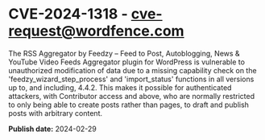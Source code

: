 # CVE-2024-1318 - cve-request@wordfence.com

The RSS Aggregator by Feedzy – Feed to Post, Autoblogging, News & YouTube Video Feeds Aggregator plugin for WordPress is vulnerable to unauthorized modification of data due to a missing capability check on the 'feedzy_wizard_step_process' and 'import_status' functions in all versions up to, and including, 4.4.2. This makes it possible for authenticated attackers, with Contributor access and above, who are normally restricted to only being able to create posts rather than pages, to draft and publish posts with arbitrary content.

**Publish date:** 2024-02-29

